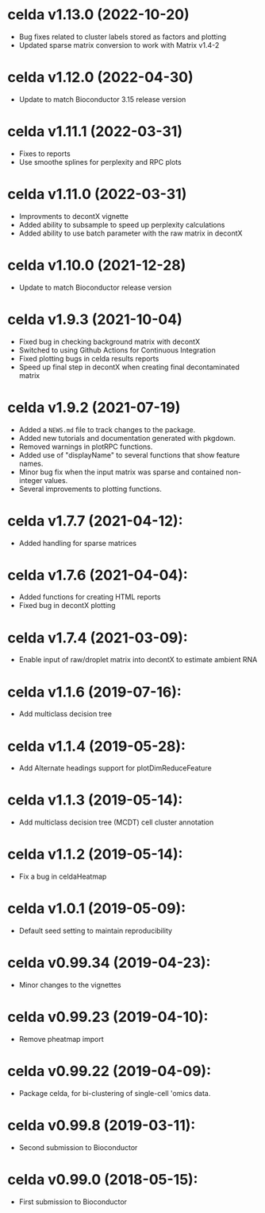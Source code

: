 # celda v1.13.0 (2022-10-20)
* Bug fixes related to cluster labels stored as factors and plotting
* Updated sparse matrix conversion to work with Matrix v1.4-2

# celda v1.12.0 (2022-04-30)
* Update to match Bioconductor 3.15 release version

# celda v1.11.1 (2022-03-31)
* Fixes to reports
* Use smoothe splines for perplexity and RPC plots

# celda v1.11.0 (2022-03-31)
* Improvments to decontX vignette
* Added ability to subsample to speed up perplexity calculations
* Added ability to use batch parameter with the raw matrix in decontX

# celda v1.10.0 (2021-12-28)

* Update to match Bioconductor release version

# celda v1.9.3 (2021-10-04)

* Fixed bug in checking background matrix with decontX
* Switched to using Github Actions for Continuous Integration
* Fixed plotting bugs in celda results reports
* Speed up final step in decontX when creating final decontaminated matrix

# celda v1.9.2 (2021-07-19)

* Added a `NEWS.md` file to track changes to the package.
* Added new tutorials and documentation generated with pkgdown.
* Removed warnings in plotRPC functions.
* Added use of "displayName" to several functions that show feature names. 
* Minor bug fix when the input matrix was sparse and contained non-integer values.
* Several improvements to plotting functions. 

# celda v1.7.7 (2021-04-12):

* Added handling for sparse matrices

# celda v1.7.6 (2021-04-04):

* Added functions for creating HTML reports
* Fixed bug in decontX plotting

# celda v1.7.4 (2021-03-09):

* Enable input of raw/droplet matrix into decontX to estimate ambient RNA

# celda v1.1.6 (2019-07-16):

* Add multiclass decision tree

# celda v1.1.4 (2019-05-28):

* Add Alternate headings support for plotDimReduceFeature

# celda v1.1.3 (2019-05-14):

* Add multiclass decision tree (MCDT) cell cluster annotation

# celda v1.1.2 (2019-05-14):

* Fix a bug in celdaHeatmap

# celda v1.0.1 (2019-05-09):

* Default seed setting to maintain reproducibility

# celda v0.99.34 (2019-04-23):

* Minor changes to the vignettes

# celda v0.99.23 (2019-04-10):

* Remove pheatmap import

# celda v0.99.22 (2019-04-09):

* Package celda, for bi-clustering of single-cell 'omics data.

# celda v0.99.8 (2019-03-11):

* Second submission to Bioconductor

# celda v0.99.0 (2018-05-15):

* First submission to Bioconductor
